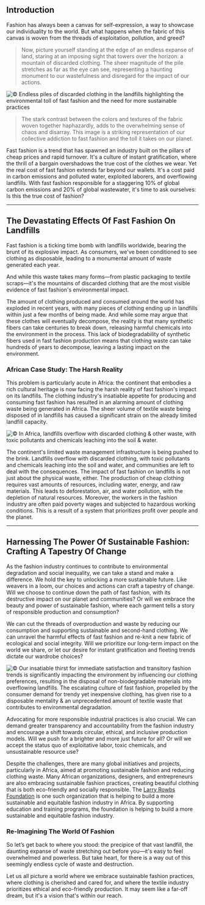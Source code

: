 ## Introduction

Fashion has always been a canvas for self-expression, a way to showcase our individuality to the world. But what happens when the fabric of this canvas is woven from the threads of exploitation, pollution, and greed?

> Now, picture yourself standing at the edge of an endless expanse of land, staring at an imposing sight that towers over the horizon: a mountain of discarded clothing. The sheer magnitude of the pile stretches as far as the eye can see, representing a haunting monument to our wastefulness and disregard for the impact of our actions.

![© Endless piles of discarded clothing in the landfills highlighting the environmental toll of fast fashion and the need for more sustainable practices](https://iili.io/HGslVKx.png)

> The stark contrast between the colors and textures of the fabric woven together haphazardly, adds to the overwhelming sense of chaos and disarray. This image is a striking representation of our collective addiction to fast fashion and the toll it takes on our planet.

Fast fashion is a trend that has spawned an industry built on the pillars of cheap prices and rapid turnover. It's a culture of instant gratification, where the thrill of a bargain overshadows the true cost of the clothes we wear. Yet the real cost of fast fashion extends far beyond our wallets. It's a cost paid in carbon emissions and polluted water, exploited laborers, and overflowing landfills. With fast fashion responsible for a staggering 10% of global carbon emissions and 20% of global wastewater, it's time to ask ourselves: Is this the true cost of fashion?

---

## The Devastating Effects Of Fast Fashion On Landfills

Fast fashion is a ticking time bomb with landfills worldwide, bearing the brunt of its explosive impact. As consumers, we've been conditioned to see clothing as disposable, leading to a monumental amount of waste generated each year.

And while this waste takes many forms—from plastic packaging to textile scraps—it's the mountains of discarded clothing that are the most visible evidence of fast fashion's environmental impact.

The amount of clothing produced and consumed around the world has exploded in recent years, with many pieces of clothing ending up in landfills within just a few months of being made. And while some may argue that these clothes will eventually decompose, the reality is that many synthetic fibers can take centuries to break down, releasing harmful chemicals into the environment in the process. This lack of biodegradability of synthetic fibers used in fast fashion production means that clothing waste can take hundreds of years to decompose, leaving a lasting impact on the environment.

### African Case Study: The Harsh Reality

This problem is particularly acute in Africa: the continent that embodies a rich cultural heritage is now facing the harsh reality of fast fashion's impact on its landfills. The clothing industry's insatiable appetite for producing and consuming fast fashion has resulted in an alarming amount of clothing waste being generated in Africa. The sheer volume of textile waste being disposed of in landfills has caused a significant strain on the already limited landfill capacity.

![© In Africa, landfills overflow with discarded clothing & other waste, with toxic pollutants and chemicals leaching into the soil & water.](https://iili.io/HGizuhN.png)

The continent's limited waste management infrastructure is being pushed to the brink. Landfills overflow with discarded clothing, with toxic pollutants and chemicals leaching into the soil and water, and communities are left to deal with the consequences. The impact of fast fashion on landfills is not just about the physical waste, either. The production of cheap clothing requires vast amounts of resources, including water, energy, and raw materials. This leads to deforestation, air, and water pollution, with the depletion of natural resources. Moreover, the workers in the fashion industry are often paid poverty wages and subjected to hazardous working conditions. This is a result of a system that prioritizes profit over people and the planet.

---

## Harnessing The Power Of Sustainable Fashion: Crafting A Tapestry Of Change

As the fashion industry continues to contribute to environmental degradation and social inequality, we can take a stand and make a difference. We hold the key to unlocking a more sustainable future. Like weavers in a loom, our choices and actions can craft a tapestry of change. Will we choose to continue down the path of fast fashion, with its destructive impact on our planet and communities? Or will we embrace the beauty and power of sustainable fashion, where each garment tells a story of responsible production and consumption?

We can cut the threads of overproduction and waste by reducing our consumption and supporting sustainable and second-hand clothing. We can unravel the harmful effects of fast fashion and re-knit a new fabric of ecological and social integrity. Will we prioritize our long-term impact on the world we share, or let our desire for instant gratification and fleeting trends dictate our wardrobe choices?

![© Our insatiable thirst for immediate satisfaction and transitory fashion trends is significantly impacting the environment by influencing our clothing preferences, resulting in the disposal of non-biodegradable materials into overflowing landfills. The escalating culture of fast fashion, propelled by the consumer demand for trendy yet inexpensive clothing, has given rise to a disposable mentality & an unprecedented amount of textile waste that contributes to environmental degradation.](https://iili.io/HGi8W79.png)

Advocating for more responsible industrial practices is also crucial. We can demand greater transparency and accountability from the fashion industry and encourage a shift towards circular, ethical, and inclusive production models. Will we push for a brighter and more just future for all? Or will we accept the status quo of exploitative labor, toxic chemicals, and unsustainable resource use?

Despite the challenges, there are many global initiatives and projects, particularly in Africa, aimed at promoting sustainable fashion and reducing clothing waste. Many African organizations, designers, and entrepreneurs are also embracing sustainable fashion practices, creating beautiful clothing that is both eco-friendly and socially responsible. The [Larry Rowbs Foundation](/) is one such organization that is helping to build a more sustainable and equitable fashion industry in Africa. By supporting education and training programs, the foundation is helping to build a more sustainable and equitable fashion industry.

### Re-Imagining The World Of Fashion

So let’s get back to where you stood: the precipice of that vast landfill, the daunting expanse of waste stretching out before you—it's easy to feel overwhelmed and powerless. But take heart, for there is a way out of this seemingly endless cycle of waste and destruction.

Let us all picture a world where we embrace sustainable fashion practices, where clothing is cherished and cared for, and where the textile industry prioritizes ethical and eco-friendly production. It may seem like a far-off dream, but it's a vision that's within our reach.
